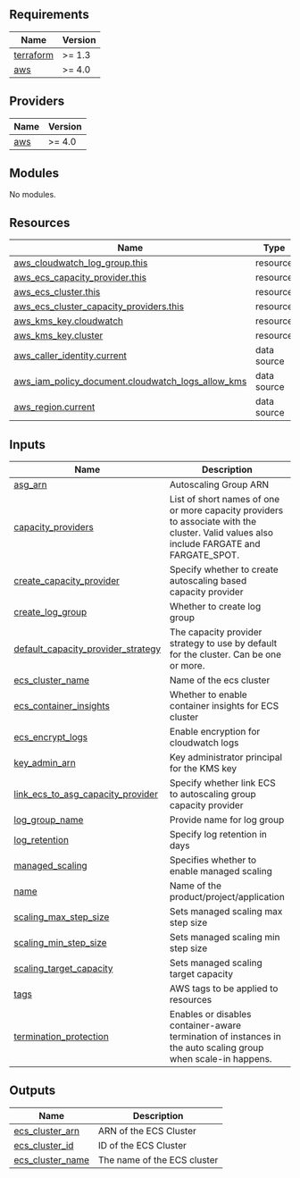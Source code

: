 <!-- BEGINNING OF PRE-COMMIT-TERRAFORM DOCS HOOK -->
## Requirements

| Name | Version |
|------|---------|
| <a name="requirement_terraform"></a> [terraform](#requirement\_terraform) | >= 1.3 |
| <a name="requirement_aws"></a> [aws](#requirement\_aws) | >= 4.0 |

## Providers

| Name | Version |
|------|---------|
| <a name="provider_aws"></a> [aws](#provider\_aws) | >= 4.0 |

## Modules

No modules.

## Resources

| Name | Type |
|------|------|
| [aws_cloudwatch_log_group.this](https://registry.terraform.io/providers/hashicorp/aws/latest/docs/resources/cloudwatch_log_group) | resource |
| [aws_ecs_capacity_provider.this](https://registry.terraform.io/providers/hashicorp/aws/latest/docs/resources/ecs_capacity_provider) | resource |
| [aws_ecs_cluster.this](https://registry.terraform.io/providers/hashicorp/aws/latest/docs/resources/ecs_cluster) | resource |
| [aws_ecs_cluster_capacity_providers.this](https://registry.terraform.io/providers/hashicorp/aws/latest/docs/resources/ecs_cluster_capacity_providers) | resource |
| [aws_kms_key.cloudwatch](https://registry.terraform.io/providers/hashicorp/aws/latest/docs/resources/kms_key) | resource |
| [aws_kms_key.cluster](https://registry.terraform.io/providers/hashicorp/aws/latest/docs/resources/kms_key) | resource |
| [aws_caller_identity.current](https://registry.terraform.io/providers/hashicorp/aws/latest/docs/data-sources/caller_identity) | data source |
| [aws_iam_policy_document.cloudwatch_logs_allow_kms](https://registry.terraform.io/providers/hashicorp/aws/latest/docs/data-sources/iam_policy_document) | data source |
| [aws_region.current](https://registry.terraform.io/providers/hashicorp/aws/latest/docs/data-sources/region) | data source |

## Inputs

| Name | Description | Type | Default | Required |
|------|-------------|------|---------|:--------:|
| <a name="input_asg_arn"></a> [asg\_arn](#input\_asg\_arn) | Autoscaling Group ARN | `string` | `""` | no |
| <a name="input_capacity_providers"></a> [capacity\_providers](#input\_capacity\_providers) | List of short names of one or more capacity providers to associate with the cluster. Valid values also include FARGATE and FARGATE\_SPOT. | `list(string)` | `[]` | no |
| <a name="input_create_capacity_provider"></a> [create\_capacity\_provider](#input\_create\_capacity\_provider) | Specify whether to create autoscaling based capacity provider | `bool` | `true` | no |
| <a name="input_create_log_group"></a> [create\_log\_group](#input\_create\_log\_group) | Whether to create log group | `bool` | `true` | no |
| <a name="input_default_capacity_provider_strategy"></a> [default\_capacity\_provider\_strategy](#input\_default\_capacity\_provider\_strategy) | The capacity provider strategy to use by default for the cluster. Can be one or more. | `list(map(any))` | `[]` | no |
| <a name="input_ecs_cluster_name"></a> [ecs\_cluster\_name](#input\_ecs\_cluster\_name) | Name of the ecs cluster | `string` | `null` | no |
| <a name="input_ecs_container_insights"></a> [ecs\_container\_insights](#input\_ecs\_container\_insights) | Whether to enable container insights for ECS cluster | `bool` | `true` | no |
| <a name="input_ecs_encrypt_logs"></a> [ecs\_encrypt\_logs](#input\_ecs\_encrypt\_logs) | Enable encryption for cloudwatch logs | `bool` | `true` | no |
| <a name="input_key_admin_arn"></a> [key\_admin\_arn](#input\_key\_admin\_arn) | Key administrator principal for the KMS key | `string` | `""` | no |
| <a name="input_link_ecs_to_asg_capacity_provider"></a> [link\_ecs\_to\_asg\_capacity\_provider](#input\_link\_ecs\_to\_asg\_capacity\_provider) | Specify whether link ECS to autoscaling group capacity provider | `bool` | `false` | no |
| <a name="input_log_group_name"></a> [log\_group\_name](#input\_log\_group\_name) | Provide name for log group | `string` | `""` | no |
| <a name="input_log_retention"></a> [log\_retention](#input\_log\_retention) | Specify log retention in days | `number` | `30` | no |
| <a name="input_managed_scaling"></a> [managed\_scaling](#input\_managed\_scaling) | Specifies whether to enable managed scaling | `bool` | `true` | no |
| <a name="input_name"></a> [name](#input\_name) | Name of the product/project/application | `string` | `null` | no |
| <a name="input_scaling_max_step_size"></a> [scaling\_max\_step\_size](#input\_scaling\_max\_step\_size) | Sets managed scaling max step size | `number` | `10` | no |
| <a name="input_scaling_min_step_size"></a> [scaling\_min\_step\_size](#input\_scaling\_min\_step\_size) | Sets managed scaling min step size | `number` | `1` | no |
| <a name="input_scaling_target_capacity"></a> [scaling\_target\_capacity](#input\_scaling\_target\_capacity) | Sets managed scaling target capacity | `number` | `80` | no |
| <a name="input_tags"></a> [tags](#input\_tags) | AWS tags to be applied to resources | `map(string)` | `{}` | no |
| <a name="input_termination_protection"></a> [termination\_protection](#input\_termination\_protection) | Enables or disables container-aware termination of instances in the auto scaling group when scale-in happens. | `bool` | `true` | no |

## Outputs

| Name | Description |
|------|-------------|
| <a name="output_ecs_cluster_arn"></a> [ecs\_cluster\_arn](#output\_ecs\_cluster\_arn) | ARN of the ECS Cluster |
| <a name="output_ecs_cluster_id"></a> [ecs\_cluster\_id](#output\_ecs\_cluster\_id) | ID of the ECS Cluster |
| <a name="output_ecs_cluster_name"></a> [ecs\_cluster\_name](#output\_ecs\_cluster\_name) | The name of the ECS cluster |
<!-- END OF PRE-COMMIT-TERRAFORM DOCS HOOK -->

